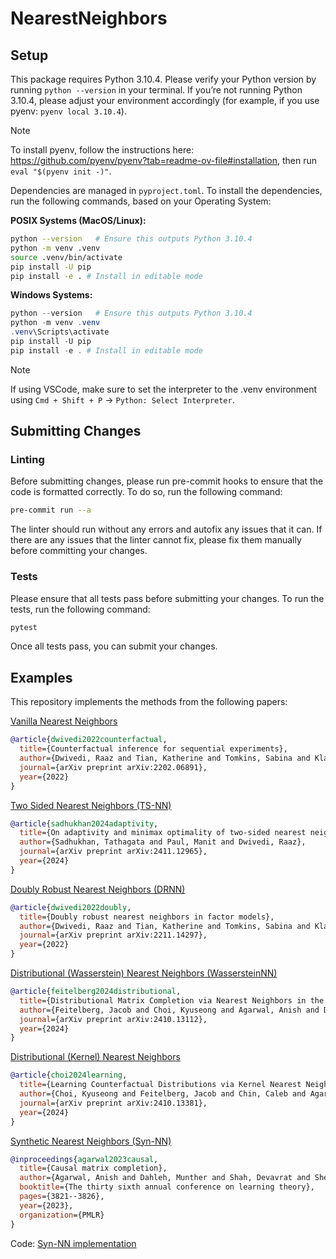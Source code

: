 # NearestNeighbors

<!-- Given an incomplete matrix, where the entries in the matrix could correpsond to either scalars or distributions, the goal is to fill in the rest of the matrix. See [examples](./examples/) on how matrix completion can be applied to problems in personalized healthcare, LLM evaluation, and more.  -->

<!-- We leverage nearest neighbor methods due to their simplicity and scalability. These algorithms estimate a missing entry by finding "similar" rows or columns and then use their average as the estimate for a missing entry. -->

## Setup
This package requires Python 3.10.4. Please verify your Python version by running `python --version` in your terminal. If you’re not running Python 3.10.4, please adjust your environment accordingly (for example, if you use pyenv: `pyenv local 3.10.4`).

> [!NOTE]
> To install pyenv, follow the instructions here: https://github.com/pyenv/pyenv?tab=readme-ov-file#installation, then run `eval "$(pyenv init -)"`.

Dependencies are managed in `pyproject.toml`. To install the dependencies, run the following commands, based on your Operating System:

**POSIX Systems (MacOS/Linux):**
```bash
python --version   # Ensure this outputs Python 3.10.4
python -m venv .venv
source .venv/bin/activate
pip install -U pip
pip install -e . # Install in editable mode
```
**Windows Systems:**
```powershell
python --version   # Ensure this outputs Python 3.10.4
python -m venv .venv
.venv\Scripts\activate
pip install -U pip
pip install -e . # Install in editable mode
```

> [!NOTE]
> If using VSCode, make sure to set the interpreter to the .venv environment using `Cmd + Shift + P` -> `Python: Select Interpreter`.

## Submitting Changes
### Linting
Before submitting changes, please run pre-commit hooks to ensure that the code is formatted correctly. To do so, run the following command:
```bash
pre-commit run --a
```
The linter should run without any errors and autofix any issues that it can. If there are any issues that the linter cannot fix, please fix them manually before committing your changes.


### Tests
Please ensure that all tests pass before submitting your changes. To run the tests, run the following command:
```bash
pytest
```
Once all tests pass, you can submit your changes.

## Examples

This repository implements the methods from the following papers:

[Vanilla Nearest Neighbors](https://arxiv.org/abs/2202.06891)
```bibtex
@article{dwivedi2022counterfactual,
  title={Counterfactual inference for sequential experiments},
  author={Dwivedi, Raaz and Tian, Katherine and Tomkins, Sabina and Klasnja, Predrag and Murphy, Susan and Shah, Devavrat},
  journal={arXiv preprint arXiv:2202.06891},
  year={2022}
}
```

[Two Sided Nearest Neighbors (TS-NN)](https://arxiv.org/abs/2411.12965)
```bibtex
@article{sadhukhan2024adaptivity,
  title={On adaptivity and minimax optimality of two-sided nearest neighbors},
  author={Sadhukhan, Tathagata and Paul, Manit and Dwivedi, Raaz},
  journal={arXiv preprint arXiv:2411.12965},
  year={2024}
}
```

[Doubly Robust Nearest Neighbors (DRNN)](https://arxiv.org/abs/2211.14297)
```bibtex
@article{dwivedi2022doubly,
  title={Doubly robust nearest neighbors in factor models},
  author={Dwivedi, Raaz and Tian, Katherine and Tomkins, Sabina and Klasnja, Predrag and Murphy, Susan and Shah, Devavrat},
  journal={arXiv preprint arXiv:2211.14297},
  year={2022}
}
```

[Distributional (Wasserstein) Nearest Neighbors (WassersteinNN)](https://arxiv.org/abs/2410.13112)
```bibtex
@article{feitelberg2024distributional,
  title={Distributional Matrix Completion via Nearest Neighbors in the Wasserstein Space},
  author={Feitelberg, Jacob and Choi, Kyuseong and Agarwal, Anish and Dwivedi, Raaz},
  journal={arXiv preprint arXiv:2410.13112},
  year={2024}
}
```

[Distributional (Kernel) Nearest Neighbors](https://arxiv.org/abs/2410.13381)
```bibtex
@article{choi2024learning,
  title={Learning Counterfactual Distributions via Kernel Nearest Neighbors},
  author={Choi, Kyuseong and Feitelberg, Jacob and Chin, Caleb and Agarwal, Anish and Dwivedi, Raaz},
  journal={arXiv preprint arXiv:2410.13381},
  year={2024}
}
```

[Synthetic Nearest Neighbors (Syn-NN)](https://arxiv.org/abs/2109.15154)
```bibtex
@inproceedings{agarwal2023causal,
  title={Causal matrix completion},
  author={Agarwal, Anish and Dahleh, Munther and Shah, Devavrat and Shen, Dennis},
  booktitle={The thirty sixth annual conference on learning theory},
  pages={3821--3826},
  year={2023},
  organization={PMLR}
}
```
Code: [Syn-NN implementation](https://github.com/AbdullahO/What-If/blob/main/algorithms/snn_biclustering.py)
